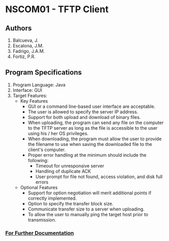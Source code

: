 # NSCOM01 - TFTP Client

## Authors
1. Balcueva, J.
2. Escalona, J.M.
3. Fadrigo, J.A.M.
4. Fortiz, P.R.

## Program Specifications
1. Program Language: Java
2. Interface: GUI
3. Target Features:
    * Key Features
        * GUI or a command line-based user interface are acceptable.
        * The user is allowed to specify the server IP address.
        * Support for both upload and download of binary files.
        * When uploading, the program can send any file on the computer to the TFTP server as long as the file is accessible to the user using his / her OS privileges.
        * When downloading, the program must allow the user to provide the filename to use when saving the downloaded file to the client's computer.
        * Proper error handling at the minimum should include the following:
            * Timeout for unresponsive server
            * Handling of duplicate ACK
            * User prompt for file not found, access violation, and disk full errors
    * Optional Features
        * Support for option negotiation will merit additional points if correctly implemented.
        * Option to specify the transfer block size.
        * Communicate transfer size to a server when uploading.
        * To allow the user to manually ping the target host prior to transmission.

### [For Further Documentation](https://github.com/jm55DLSU/NSCOM01/tree/main/TFTP/Documentation)
